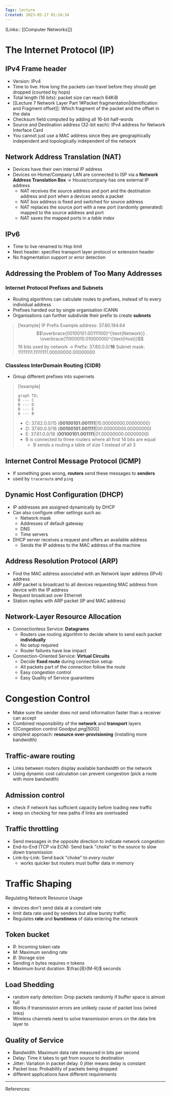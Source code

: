 ```yaml
---
Tags: lecture
Created: 2023-05-17 01:24:34
---
```

(Links:: [[Computer Networks]])
# The Internet Protocol (IP)
## IPv4 Frame header
- Version: IPv4
- Time to live: How long the packets can travel before they should get dropped (counted by hops)
- Total length (16 bits): packet size can reach 64KiB
- [[Lecture 7 Network Layer Part 1#Packet fragmentation|Identification and Fragment offset]]: Which fragment of the packet and the offset in the data
- Checksum field computed by adding all 16-bit half-words
- Source and Destination address (32-bit each): IPv4 address for Network Interface Card
- You cannot just use a MAC address since they are geographically independent and topologically independent of the network
## Network Address Translation (NAT)
- Devices have their own internal IP address
- Devices on Home/Company LAN are connected to ISP via a **Network Address Translation Box** -> House/company has one external IP address
	- NAT receives the source address and port and the destination address and port when a devices sends a packet
	- NAT box address is fixed and switched for source address
	- NAT replaces the source port with a new port (randomly generated) mapped to the source address and port
	- NAT saves the mapped ports in a *table index*
## IPv6
- Time to live renamed to Hop limit
- Next header: specifies transport layer protocol or extension header
- No fragmentation support or error detection
## Addressing the Problem of Too Many Addresses
### Internet Protocol Prefixes and Subnets
- Routing algorithms can calculate routes to prefixes, instead of to every individual address
- Prefixes handed out by single organisation ICANN
- Organisations can further subdivide their prefix to create **subnets**

> [!example] IP Prefix
> Example address: 37.60.194.64
> $$\overbrace{00100101.00111100}^{\text{Network}} . \overbrace{11000010.01000000}^{\text{Host}}$$
> 16 bits used by network -> Prefix: 37.60.0.0/**16**
> Subnet mask: 11111111.11111111.00000000.00000000
### Classless InterDomain Routing (CIDR)
- Group different prefixes into supernets 

> [!example]
> ```mermaid
> graph TD;
> B --- C
> B --- D
> B --- E
> A --- B
> ```
> - C: 37.62.0.0/15 (**00100101.001111**|*1*0.00000000.00000000)
> - D: 37.60.0.0/16 (**00100101.001111**|*00*.00000000.00000000)
> - E: 37.61.0.0/16 (**00100101.001111**|*01*.00000000.00000000)
> - B is connected to three routers where all first 14 bits are equal
> 	- B sends a routing a table of size 1 instead of all 3
## Internet Control Message Protocol (ICMP)
- If something goes wrong, **routers** send these messages to **senders** 
- used by `traceroute` and `ping`
## Dynamic Host Configuration (DHCP)
- IP addresses are assigned dynamically by DHCP
- Can also configure other settings such as:
	- Network mask
	- Addresses of default gateway
	- DNS
	- Time servers
- DHCP server receives a request and offers an available address
	- Sends the IP address to the MAC address of the machine
## Address Resolution Protocol (ARP)
- Find the MAC address associated with an Network layer address (IPv4) address
- ARP packet is broadcast to all devices requesting MAC address from device with the IP address
- Request broadcast over Ethernet
- Station replies with ARP packet (IP and MAC address)
## Network-Layer Resource Allocation
- Connectionless Service: **Datagrams**
	- Routers use routing algorithm to decide where to send each packet **individually**
	- No setup required
	- Router failures have low impact
- Connection-Oriented Service: **Virtual Circuits**
	- Decide **fixed route** during connection setup
	- All packets part of the connection follow the route
	- Easy congestion control
	- Easy Quality of Service guarantees
# Congestion Control
- Make sure the sender does not send information faster than a receiver can accept
- Combined responsibility of the **network** and **transport** layers
- ![[Congestion control Goodput.png|500]]
- simplest approach: **resource over-provisioning** (installing more bandwidth)
## Traffic-aware routing
- Links between routers display available bandwidth on the network
- Using dynamic cost calculation can prevent congestion (pick a route with more bandwidth)
## Admission control
- check if network has sufficient capacity before loading new traffic
- keep on checking for new paths if links are overloaded
## Traffic throttling
- Send messages in the opposite direction to indicate network congestion
- End-to-End (TCP via ECN): Send back "choke" to the *source* to slow down transmission
- Link-by-Link: Send back "choke" to *every router*
	- works quicker but routers must buffer data in memory
# Traffic Shaping
Regulating Network Resource Usage
- devices don't send data at a constant rate
- limit data rate used by senders but allow bursty traffic
- Regulates **rate** and **burstiness** of data entering the network
## Token bucket
- $R$: Incoming token rate
- $M$: Maximum sending rate
- $B$: Storage size 
- Sending $n$ bytes requires $n$ tokens
- Maximum burst duration: $\frac{B}{M-R}$ seconds
## Load Shedding
- random early detection: Drop packets randomly if buffer space is almost full
- Works if transmission errors are unlikely cause of packet loss (wired links)
- Wireless channels need to solve transmission errors on the data link layer to 
## Quality of Service
- Bandwidth: Maximum data rate measured in bits per second
- Delay: Time it takes to get from source to destination
- Jitter: Variation in packet delay. 0 jitter means delay is constant
- Packet loss: Probability of packets being dropped
- different applications have different requirements

---
References: